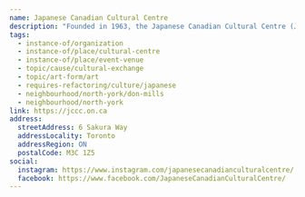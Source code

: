 ```yaml
---
name: Japanese Canadian Cultural Centre
description: "Founded in 1963, the Japanese Canadian Cultural Centre (JCCC) is one of the largest and most vibrant Japanese cultural centres in the world. The JCCC offers a broad spectrum of Japanese traditional and contemporary cultural programs, martial arts, festivals, performances, film screenings, art exhibitions and other experiences for its thousands of members and hundreds of thousands of annual visitors."
tags:
  - instance-of/organization
  - instance-of/place/cultural-centre
  - instance-of/place/event-venue
  - topic/cause/cultural-exchange
  - topic/art-form/art
  - requires-refactoring/culture/japanese
  - neighbourhood/north-york/don-mills
  - neighbourhood/north-york
link: https://jccc.on.ca
address:
  streetAddress: 6 Sakura Way
  addressLocality: Toronto
  addressRegion: ON
  postalCode: M3C 1Z5
social:
  instagram: https://www.instagram.com/japanesecanadianculturalcentre/
  facebook: https://www.facebook.com/JapaneseCanadianCulturalCentre/
---
```

